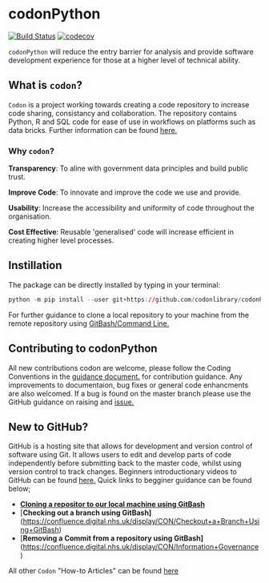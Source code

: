# codonPython

[![Build Status](https://travis-ci.com/codonlibrary/codonPython.svg?branch=master)](https://travis-ci.com/codonlibrary/codonPython)
[![codecov](https://codecov.io/gh/codonlibrary/codonPython/branch/master/graph/badge.svg)](https://codecov.io/gh/codonlibrary/codonPython)

`codonPython` will reduce the entry barrier for analysis and provide software development experience for those at a higher level of technical ability. 

## What is `codon`?

`Codon` is a project working towards creating a code repository to increase code sharing, consistancy and collaboration. The repository contains Python, R and SQL code for ease of use in workflows on platforms such as data bricks. Further information can be found [here.](https://confluence.digital.nhs.uk/display/CON/Codon+-+Code+sharing)

### Why `codon`?

**Transparency**: To aline with government data principles and build public trust.

**Improve Code**: To innovate and improve the code we use and provide.

**Usability**: Increase the accessibility and uniformity of code throughout the organisation.

**Cost Effective**: Reusable 'generalised' code will increase efficient in creating higher level processes.


## Instillation 
The package can be directly installed by typing in your terminal: 
```r
python -m pip install --user git+https://github.com/codonlibrary/codonPython.git
```
For further guidance to clone a local repository to your machine from the remote repository using [GitBash/Command Line.](https://confluence.digital.nhs.uk/display/CON/Installing+codonPython?flashId=685465781)

## Contributing to codonPython
All new contributions codon are welcome, please follow the Coding Conventions in the [guidance document.](https://github.com/codonlibrary/codonPython/blob/master/CONTRIBUTING.md) for contribution guidance. 
Any improvements to documentaion, bug fixes or general code enhancments are also welcomed. If a bug is found on the master branch please use the GitHub guidance on raising and [issue.](https://help.github.com/en/github/managing-your-work-on-github/creating-an-issue)

## New to GitHub?
GitHub is a hosting site that allows for development and version control of software using Git. It allows users to edit and develop parts of code independently before submitting back to the master code, whilst using version control to track changes. Beginners introductionary videos to GitHub can be found [here.](https://confluence.digital.nhs.uk/display/CON/GitHub+for+beginners) Quick links to begginer guidance can be found below;

* [**Cloning a repositor to our local machine using GitBash**](https://confluence.digital.nhs.uk/display/CON/Installing+codonPython)
* [**Checking out a branch using GitBash]**(https://confluence.digital.nhs.uk/display/CON/Checkout+a+Branch+Using+GitBash)
* [**Removing a Commit from a repository using GitBash]**(https://confluence.digital.nhs.uk/display/CON/Information+Governance)

All other `Codon` "How-to Articles" can be found [here](https://confluence.digital.nhs.uk/display/CON/How-to+articles)

 
